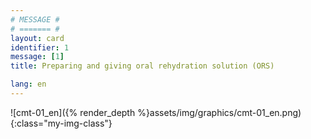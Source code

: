 ```yaml
---
# MESSAGE #
# ======= #
layout: card
identifier: 1 
message: [1]
title: Preparing and giving oral rehydration solution (ORS)

lang: en
---
```


![cmt-01_en]({% render_depth %}assets/img/graphics/cmt-01_en.png){:class="my-img-class"}
